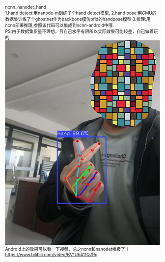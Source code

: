 ncnn_nanodet_hand  
1.hand detect:用nanode-m训练了个hand detect模型,
2.hand pose:用CMU的数据集训练了个ghostnet作为backbone模仿pfld的handpose模型
3.推理:用ncnn部署推理,参照该代码可以集成到ncnn-android中哦.  
PS:由于数据集质量不理想，且自己水平有限所以实际效果可能较差，自己做着玩的.  
![image](https://github.com/FeiGeChuanShu/ncnn_nanodet_hand/blob/main/result.jpg)
Android上的效果可以看一下视频，总之ncnn和nanodet棒极了！  
https://www.bilibili.com/video/BV1Uh411Q7Rq
